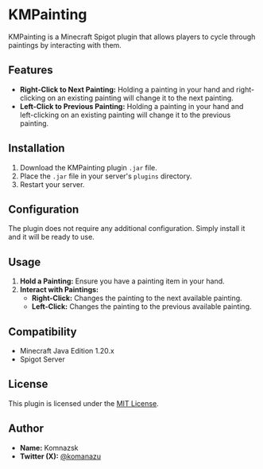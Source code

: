 # KMPainting

KMPainting is a Minecraft Spigot plugin that allows players to cycle through paintings by interacting with them.

## Features

- **Right-Click to Next Painting:** Holding a painting in your hand and right-clicking on an existing painting will change it to the next painting.
- **Left-Click to Previous Painting:** Holding a painting in your hand and left-clicking on an existing painting will change it to the previous painting.

## Installation

1. Download the KMPainting plugin `.jar` file.
2. Place the `.jar` file in your server's `plugins` directory.
3. Restart your server.

## Configuration

The plugin does not require any additional configuration. Simply install it and it will be ready to use.

## Usage

1. **Hold a Painting:** Ensure you have a painting item in your hand.
2. **Interact with Paintings:**
   - **Right-Click:** Changes the painting to the next available painting.
   - **Left-Click:** Changes the painting to the previous available painting.

## Compatibility

- Minecraft Java Edition 1.20.x
- Spigot Server

## License

This plugin is licensed under the [MIT License](LICENSE).

## Author

- **Name:** Komnazsk
- **Twitter (X):** [@komanazu](https://x.com/komanazu)
